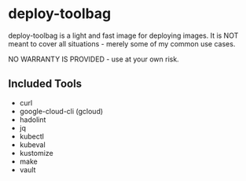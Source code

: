# deploy-toolbag

deploy-toolbag is a light and fast image for deploying images.
It is NOT meant to cover all situations - merely some of my common use cases.

NO WARRANTY IS PROVIDED - use at your own risk.

## Included Tools

- curl
- google-cloud-cli (gcloud)
- hadolint
- jq
- kubectl
- kubeval
- kustomize
- make
- vault